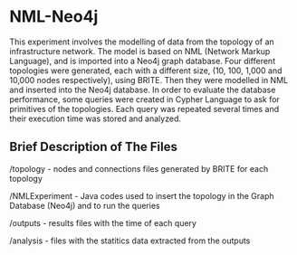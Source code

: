 # NML-Neo4j

This experiment involves the modelling of data from the topology of an infrastructure network. The model is based on NML (Network Markup Language), and is imported into a Neo4j graph database.
Four different topologies were generated, each with a different size, (10, 100, 1,000 and 10,000 nodes respectively), using BRITE. Then they were modelled in NML and inserted into the Neo4j database.
In order to evaluate the database performance, some queries were created in Cypher Language to ask for primitives of the topologies. Each query was repeated several times and their execution time was stored and analyzed.


## Brief Description of The Files

/topology - nodes and connections files generated by BRITE for each topology

/NMLExperiment - Java codes used to insert the topology in the Graph Database (Neo4j) and to run the queries

/outputs - results files with the time of each query

/analysis - files with the statitics data extracted from the outputs
